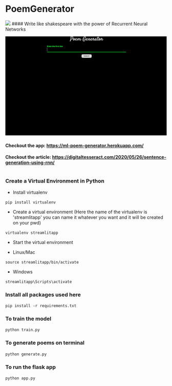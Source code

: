 # PoemGenerator
<img src="https://img.shields.io/github/license/soum-sr/PoemGenerator">
#### Write like shakespeare with the power of Recurrent Neural Networks

![In-use Animation](https://github.com/soum-sr/PoemGenerator/blob/master/poemGen-gif.gif?raw=true "In-use Animation")

#### Checkout the app: https://ml-poem-generator.herokuapp.com/
#### Checkout the article: https://digitaltesseract.com/2020/05/26/sentence-generation-using-rnn/
#
### Create a Virtual Environment in Python

- Install virtualenv
```
pip install virtualenv
```
- Create a virtual environment (Here the name of the virtualenv is 'streamlitapp' you can name it whatever you want and it will be created on your pwd)
```
virtualenv streamlitapp
```
- Start the virtual environment
 * Linux/Mac
```
source streamlitapp/bin/activate
```
 * Windows
```
streamlitapp\Scripts\activate
```

### Install all packages used here
```
pip install -r requirements.txt
```

### To train the model
```
python train.py
```
### To generate poems on terminal
```
python generate.py
```
### To run the flask app
```
python app.py
```


